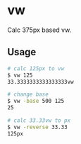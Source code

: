 # vw
Calc 375px based vw.

## Usage

```sh
# calc 125px to vw
$ vw 125
33.3333333333333333vw

# change base
$ vw -base 500 125
25

# calc 33.33vw to px
$ vw -reverse 33.33
125px
```
